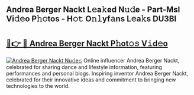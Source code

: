 ## Andrea Berger Nackt L𝚎a𝚔ed N𝚞𝚍e - Part-Msl Vi𝚍𝚎o P𝚑𝚘tos - H𝚘𝚝 O𝚗𝚕yf𝚊ns L𝚎a𝚔s DU3BI

# <h2><a href="http://kfahbn.oniu.top/?m=Andrea+Berger+Nackt">🔗👉 🔴 Andrea Berger Nackt P𝚑ot𝚘𝚜 V𝚒d𝚎o</a></h2>

[![Andrea Berger Nackt Nu𝚍e𝚜](https://i.imgur.com/0qMVB7G.gif)](http://kfahbn.oniu.top/?m=Andrea+Berger+Nackt)
Online influencer Andrea Berger Nackt, celebrated for sharing dance and lifestyle information, featuring performances and personal blogs. Inspiring inventor Andrea Berger Nackt, celebrated for their innovative ideas and commitment to bringing new technologies to the world.  

